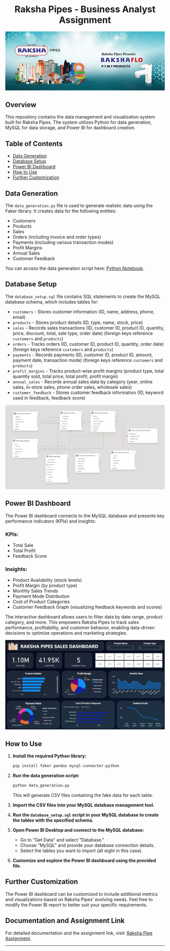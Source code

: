 <h1 align="center">Raksha Pipes - Business Analyst Assignment</h1>

<p align="center">
    <img src="https://github.com/meabhaykr/raksha_pipes_assignment/blob/main/Raksha%20Pipes%20Banner.jpg" alt="Raksha Pipes Banner.jpg">
</p>

## Overview

This repository contains the data management and visualization system built for Raksha Pipes. The system utilizes Python for data generation, MySQL for data storage, and Power BI for dashboard creation.

## Table of Contents

- [Data Generation](#data-generation)
- [Database Setup](#database-setup)
- [Power BI Dashboard](#power-bi-dashboard)
- [How to Use](#how-to-use)
- [Further Customization](#further-customization)

## Data Generation

The `data_generation.py` file is used to generate realistic data using the Faker library. It creates data for the following entities:

- Customers
- Products
- Sales
- Orders (including invoice and order types)
- Payments (including various transaction modes)
- Profit Margins
- Annual Sales
- Customer Feedback

You can access the data generation script here: [Python Notebook](https://colab.research.google.com/drive/1WGTBhEkCoTkjPkNWfFH02tACwzA22yGy?usp=sharing).

## Database Setup

The `database_setup.sql` file contains SQL statements to create the MySQL database schema, which includes tables for:

- `customers` - Stores customer information (ID, name, address, phone, email)
- `products` - Stores product details (ID, type, name, stock, price)
- `sales` - Records sales transactions (ID, customer ID, product ID, quantity, price, discount, total, sale type, order date) (foreign keys reference `customers` and `products`)
- `orders` - Tracks orders (ID, customer ID, product ID, quantity, order date) (foreign keys reference `customers` and `products`)
- `payments` - Records payments (ID, customer ID, product ID, amount, payment date, transaction mode) (foreign keys reference `customers` and `products`)
- `profit_margins` - Tracks product-wise profit margins (product type, total quantity sold, total price, total profit, profit margin)
- `annual_sales` - Records annual sales data by category (year, online sales, in-store sales, phone order sales, wholesale sales)
- `customer_feedback` - Stores customer feedback information (ID, keyword used in feedback, feedback score)

<p align="center">
    <img src="https://github.com/meabhaykr/raksha_pipes_assignment/blob/main/Schema.png" alt="Schema.png">
</p>


## Power BI Dashboard

The Power BI dashboard connects to the MySQL database and presents key performance indicators (KPIs) and insights:

### KPIs:

- Total Sale
- Total Profit
- Feedback Score

### Insights:

- Product Availability (stock levels)
- Profit Margin (by product type)
- Monthly Sales Trends
- Payment Mode Distribution
- Cost of Product Categories
- Customer Feedback Graph (visualizing feedback keywords and scores)

The interactive dashboard allows users to filter data by date range, product category, and more. This empowers Raksha Pipes to track sales performance, profitability, and customer behavior, enabling data-driven decisions to optimize operations and marketing strategies.

<p align="center">
    <img src="https://github.com/meabhaykr/raksha_pipes_assignment/blob/main/Power%20Bi%20Dashboard%20Image.png" alt="Power BI Dashboard Image">
</p>

## How to Use

1. **Install the required Python library:**

    ```bash
    pip install faker pandas mysql-connector-python
    ```

2. **Run the data generation script:**

    ```bash
    python data_generation.py
    ```

    This will generate CSV files containing the fake data for each table.

3. **Import the CSV files into your MySQL database management tool.**

4. **Run the `database_setup.sql` script in your MySQL database to create the tables with the specified schema.**

5. **Open Power BI Desktop and connect to the MySQL database:**

    - Go to "Get Data" and select "Database."
    - Choose "MySQL" and provide your database connection details.
    - Select the tables you want to import (all eight in this case).

6. **Customize and explore the Power BI dashboard using the provided file.**

## Further Customization

The Power BI dashboard can be customized to include additional metrics and visualizations based on Raksha Pipes' evolving needs. Feel free to modify the Power BI report to better suit your specific requirements.

## Documentation and Assignment Link

For detailed documentation and the assignment link, visit: [Raksha Pipe Assignment](https://drive.google.com/drive/folders/1o13pcNEo71kAT0p7O1KSnyz47NvZMwuw?usp=sharing).

---

